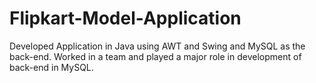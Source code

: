# Flipkart-Model-Application
Developed Application in Java using AWT and Swing and MySQL as the back-end. Worked in a team and played a major role in development of back-end in MySQL.
